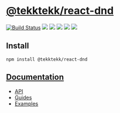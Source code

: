 # [@tekktekk/react-dnd](https://lioneltay.github.io/react-dnd)

[![Build Status](https://travis-ci.org/lioneltay/react-dnd.svg?branch=master)](https://travis-ci.org/lioneltay/react-dnd) [![](https://img.shields.io/github/license/lioneltay/react-dnd.svg)](https://github.com/lioneltay/react-dnd/blob/master/LICENSE) [![](https://img.shields.io/github/issues-raw/lioneltay/react-dnd.svg)](https://github.com/lioneltay/react-dnd/issues) [![](https://img.shields.io/github/last-commit/lioneltay/react-dnd.svg)](https://github.com/lioneltay/react-dnd/commits/master) [![](https://img.shields.io/npm/dt/@tekktekk/react-dnd.svg)](https://www.npmjs.com/package/@tekktekk/react-dnd) [![](https://img.shields.io/npm/dm/@tekktekk/react-dnd.svg)](https://www.npmjs.com/package/@tekktekk/react-dnd)

## Install

```
npm install @tekktekk/react-dnd
```

## [Documentation](https://lioneltay.github.io/react-dnd)

- [API](https://lioneltay.github.io/react-dnd/#/api)
- [Guides](https://lioneltay.github.io/react-dnd/#/guides)
- [Examples](https://lioneltay.github.io/react-dnd/#/examples)
